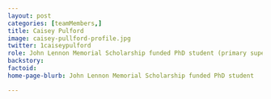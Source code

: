 ```yaml
---
layout: post
categories: [teamMembers,]
title: Caisey Pulford
image: caisey-pullford-profile.jpg
twitter: 1caiseypulford
role: John Lennon Memorial Scholarship funded PhD student (primary supervisor Jay Hinton)
backstory: 
factoid: 
home-page-blurb: John Lennon Memorial Scholarship funded PhD student

---
```

